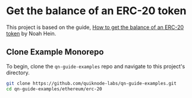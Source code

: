 # Get the balance of an ERC-20 token

This project is based on the guide, [How to get the balance of an ERC-20 token](https://www.quicknode.com/guides/web3-sdks/how-to-get-the-balance-of-an-erc-20-token) by Noah Hein.

## Clone Example Monorepo

To begin, clone the `qn-guide-examples` repo and navigate to this project's directory.

```bash
git clone https://github.com/quiknode-labs/qn-guide-examples.git
cd qn-guide-examples/ethereum/erc-20
```